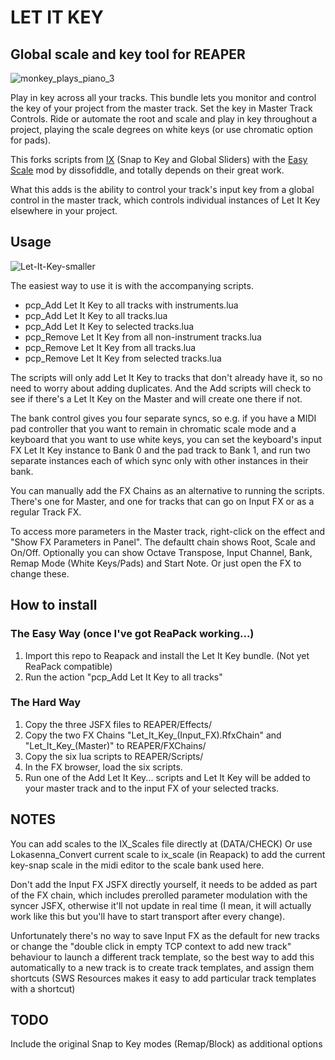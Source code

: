 # LET IT KEY

## Global scale and key tool for REAPER

![monkey_plays_piano_3](https://user-images.githubusercontent.com/5218005/184811078-c238d209-8ba3-46e1-90e2-57d6a27b8f20.gif)


Play in key across all your tracks. This bundle lets you monitor and control the key of your project from the master track. Set the key in Master Track Controls. 
Ride or automate the root and scale and play in key throughout a project, playing the scale degrees on white keys (or use chromatic option for pads).

This forks scripts from [IX](https://forum.cockos.com/showthread.php?t=6632) (Snap to Key and Global Sliders) with the [Easy Scale](https://stash.reaper.fm/v/41954/easy%20scale.jpg) mod by dissofiddle, and totally depends on their great work.

What this adds is the ability to control your track's input key from a global control in the master track, which controls individual instances of Let It Key elsewhere in your project.


## Usage

![Let-It-Key-smaller](https://user-images.githubusercontent.com/5218005/184857600-98704322-8f4d-4581-86de-43b835c1866c.gif)


The easiest way to use it is with the accompanying scripts.

- pcp_Add Let It Key to all tracks with instruments.lua
- pcp_Add Let It Key to all tracks.lua
- pcp_Add Let It Key to selected tracks.lua
- pcp_Remove Let It Key from all non-instrument tracks.lua
- pcp_Remove Let It Key from all tracks.lua
- pcp_Remove Let It Key from selected tracks.lua

The scripts will only add Let It Key to tracks that don't already have it, so no need to worry about adding duplicates. And the Add scripts will check to see if there's a Let It Key on the Master and will create one there if not.

The bank control gives you four separate syncs, so e.g. if you have a MIDI pad controller that you want to remain in chromatic scale mode and a keyboard that you want to use white keys, you can set the keyboard's input FX Let It Key instance to Bank 0 and the pad track to Bank 1, and run two separate instances each of which sync only with other instances in their bank.

You can manually add the FX Chains as an alternative to running the scripts. There's one for Master, and one for tracks that can go on Input FX or as a regular Track FX.

To access more parameters in the Master track, right-click on the effect and "Show FX Parameters in Panel". The defaultt chain shows Root, Scale and On/Off. Optionally you can show Octave Transpose, Input Channel, Bank, Remap Mode (White Keys/Pads) and Start Note. Or just open the FX to change these.

## How to install

### The Easy Way (once I've got ReaPack working...)

1. Import this repo to Reapack and install the Let It Key bundle. (Not yet ReaPack compatible)
2. Run the action "pcp_Add Let It Key to all tracks"

### The Hard Way

1. Copy the three JSFX files to REAPER/Effects/
2. Copy the two FX Chains "Let_It_Key_(Input_FX).RfxChain" and "Let_It_Key_(Master)" to REAPER/FXChains/
3. Copy the six lua scripts to REAPER/Scripts/
4. In the FX browser, load the six scripts.
5. Run one of the Add Let It Key... scripts and Let It Key will be added to your master track and to the input FX  of your selected tracks.


## NOTES

You can add scales to the IX_Scales file directly at (DATA/CHECK)
Or use Lokasenna_Convert current scale to ix_scale (in Reapack) to add the current key-snap scale in the midi editor to the scale bank used here.

Don't add the Input FX JSFX directly yourself, it needs to be added as part of the FX chain, which includes prerolled parameter modulation with the syncer JSFX, otherwise it'll not update in real time (I mean, it will actually work like this but you'll have to start transport after every change).

Unfortunately there's no way to save Input FX as the default for new tracks or change the "double click in empty TCP context to add new track" behaviour to launch a different track template, so the best way to add this automatically to a new track is to create track templates, and assign them shortcuts (SWS Resources makes it easy to add particular track templates with a shortcut)

## TODO
Include the original Snap to Key modes (Remap/Block) as additional options
